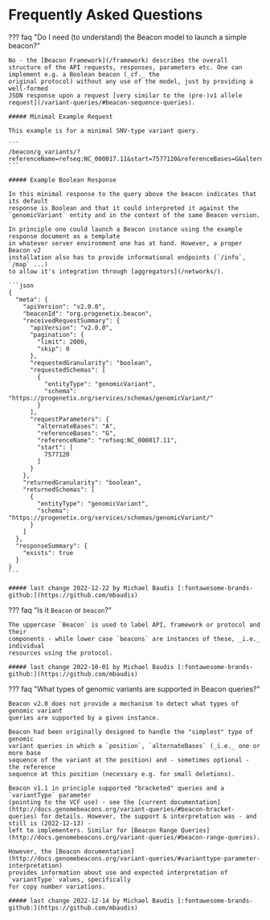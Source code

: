 # Frequently Asked Questions

??? faq "Do I need (to understand) the Beacon model to launch a simple beacon?"

    No - the [Beacon Framework](/framework) describes the overall structure of the API requests, responses, parameters etc. One can implement e.g. a Boolean beacon (_cf._ the
    original protocol) without any use of the model, just by providing a well-formed
    JSON response upon a request [very similar to the (pre-)v1 allele request](/variant-queries/#beacon-sequence-queries).

    ##### Minimal Example Request

    This example is for a minimal SNV-type variant query.

    ```
    /beacon/g_variants/?referenceName=refseq:NC_000017.11&start=7577120&referenceBases=G&alternateBases=A
    ```

    ##### Example Boolean Response

    In this minimal response to the query above the beacon indicates that its default
    response is Boolean and that it could interpreted it against the `genomicVariant` entity and in the context of the same Beacon version.

    In principle one could launch a Beacon instance using the example response document as a template
    in whatever server environment one has at hand. However, a proper Beacon v2
    installation also has to provide informational endpoints (`/info`, `/map` ...)
    to allow it's integration through [aggregators](/networks/).

    ```json
    {
      "meta": {
        "apiVersion": "v2.0.0",
        "beaconId": "org.progenetix.beacon",
        "receivedRequestSummary": {
          "apiVersion": "v2.0.0",
          "pagination": {
            "limit": 2000,
            "skip": 0
          },
          "requestedGranularity": "boolean",
          "requestedSchemas": [
            {
              "entityType": "genomicVariant",
              "schema": "https://progenetix.org/services/schemas/genomicVariant/"
            }
          ],
          "requestParameters": {
            "alternateBases": "A",
            "referenceBases": "G",
            "referenceName": "refseq:NC_000017.11",
            "start": [
              7577120
            ]
          }
        },
        "returnedGranularity": "boolean",
        "returnedSchemas": [
          {
            "entityType": "genomicVariant",
            "schema": "https://progenetix.org/services/schemas/genomicVariant/"
          }
        ]
      },
      "responseSummary": {
        "exists": true
      }
    }
    ```
 
    ##### last change 2022-12-22 by Michael Baudis [:fontawesome-brands-github:](https://github.com/mbaudis)

??? faq "Is it `Beacon` or `beacon`?"

    The uppercase `Beacon` is used to label API, framework or protocol and their
    components - while lower case `beacons` are instances of these, _i.e._ individual
    resources using the protocol.
    
    ##### last change 2022-10-01 by Michael Baudis [:fontawesome-brands-github:](https://github.com/mbaudis)

??? faq "What types of genomic variants are supported in Beacon queries?"

    Beacon v2.0 does not provide a mechanism to detect what types of genomic variant
    queries are supported by a given instance.

    Beacon had been originally designed to handle the "simplest" type of genomic
    variant queries in which a `position`, `alternateBases` (_i.e._ one or more base
    sequence of the variant at the position) and - sometimes optional - the reference
    sequence at this position (necessary e.g. for small deletions).

    Beacon v1.1 in principle supported "bracketed" queries and a `variantType` parameter
    (pointing to the VCF use) - see the [current documentation](http://docs.genomebeacons.org/variant-queries/#beacon-bracket-queries) for details. However, the support & interpretation was - and still is (2022-12-13) -
    left to implementers. Similar for [Beacon Range Queries](http://docs.genomebeacons.org/variant-queries/#beacon-range-queries).

    However, the [Beacon documentation](http://docs.genomebeacons.org/variant-queries/#varianttype-parameter-interpretation)
    provides information about use and expected interpretation of `variantType` values, specifically
    for copy number variations.

    ##### last change 2022-12-14 by Michael Baudis [:fontawesome-brands-github:](https://github.com/mbaudis)

